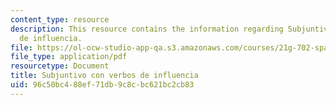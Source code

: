 ```yaml
---
content_type: resource
description: This resource contains the information regarding Subjuntivo con verbos
  de influencia.
file: https://ol-ocw-studio-app-qa.s3.amazonaws.com/courses/21g-702-spanish-ii-spring-2004/96c50bc488ef71db9c8cbc621bc2cb83_MIT21G_702S04_29sub.pdf
file_type: application/pdf
resourcetype: Document
title: Subjuntivo con verbos de influencia
uid: 96c50bc4-88ef-71db-9c8c-bc621bc2cb83
---
```


